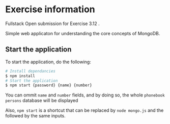 # Exercise information

Fullstack Open submission for Exercise 3.12 .

Simple web applicaton for understanding the core concepts of MongoDB.

## Start the application

To start the application, do the following:

```bash
# Install dependancies
$ npm install
# Start the application
$ npm start {password} {name} {number}
```

You can ommit `name` and `number` fields, and by doing so, the whole `phonebook persons` database will be displayed

Also, `npm start` is a shortcut that can be replaced by `node mongo.js` and the followed by the same inputs.